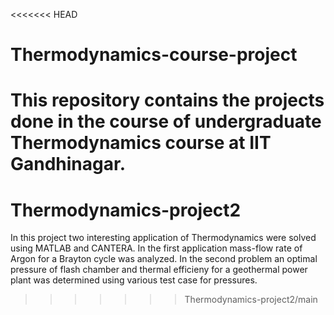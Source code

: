 <<<<<<< HEAD
# Thermodynamics-course-project
This repository contains the projects done in the course of undergraduate Thermodynamics course at IIT Gandhinagar. 
=======
# Thermodynamics-project2
In this project two interesting application of Thermodynamics were solved using MATLAB and CANTERA. In the first application mass-flow rate of Argon for a Brayton cycle was analyzed. In the second problem an optimal pressure of flash chamber and thermal efficieny for a geothermal power plant was determined using various test case for pressures.
>>>>>>> Thermodynamics-project2/main

